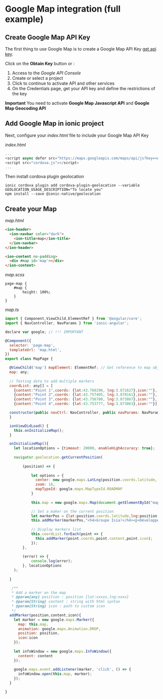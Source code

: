 

# Google Map integration (full example)

## Create Google Map API Key

The first thing to use Google Map is to create a Google Map API Key [get api key](https://developers.google.com/maps/documentation/javascript/get-api-key).

Click on the **Obtain Key** button or :
1. Access to the *Google API Console*
2. Create or select a project
3. Click to continue to activate API and other services
4. On the Credentials page, get your API key and define the restrictions of the key

**Important** You need to activate **Google Map Javascript API** and **Google Map Geocoding API**

## Add Google Map in ionic project

Next, configure your *index.html* file to include your Google Map API Key

*index.html*

```javascript
...
<script async defer src="https://maps.googleapis.com/maps/api/js?key=<API_KEY>" type="text/javascript"></script>
<script src="cordova.js"></script>
...
```

Then install cordova plugin geolocation

```
ionic cordova plugin add cordova-plugin-geolocation --variable GEOLOCATION_USAGE_DESCRIPTION="To locate you"
npm install --save @ionic-native/geolocation
```

## Create your Map

*map.html*

```html
<ion-header>
  <ion-navbar color="dark">
    <ion-title>map</ion-title>
  </ion-navbar>
</ion-header>

<ion-content no-padding>
  <div #map id='map'></div>
</ion-content>
```

*map.scss*

```
page-map {
    #map {
		height: 100%;
	}
}
```

*map.ts*

```javascript
import { Component,ViewChild,ElementRef } from '@angular/core';
import { NavController, NavParams } from 'ionic-angular';

declare var google; // !!! IMPORTANT

@Component({
  selector: 'page-map',
  templateUrl: 'map.html',
})
export class MapPage {

  @ViewChild('map') mapElement: ElementRef; // Get reference to map object
  map: any;
  
  // Testing data to add multiple markers
  coordList: any[] = [
    {content:"Point 1",coords: {lat:43.760296, lng:3.872627},icon:""},
    {content:"Point 2",coords: {lat:43.757405, lng:3.878161},icon:""},
    {content:"Point 3",coords: {lat:43.756780, lng:3.873867},icon:""},
    {content:"Point 4",coords: {lat:43.753777, lng:3.873063},icon:""}];

  constructor(public navCtrl: NavController, public navParams: NavParams) {
  }

  ionViewDidLoad() {
    this.onInitializeMap();
  }

  onInitializeMap(){
    let locationOptions = {timeout: 20000, enableHighAccuracy: true};
 
    navigator.geolocation.getCurrentPosition(
 
        (position) => {
 
            let options = {
              center: new google.maps.LatLng(position.coords.latitude, position.coords.longitude),
              zoom: 16,
              mapTypeId: google.maps.MapTypeId.ROADMAP
            }
 
            this.map = new google.maps.Map(document.getElementById("map"), options);

            // Set a maker on the current position
            let markerPos = {lat:position.coords.latitude,lng:position.coords.longitude} 
            this.addMarker(markerPos,"<h4>Groupe Isia!</h4><p>Développement logiciel</p>","./assets/imgs/isiapps_icon36.JPG");
            
            // Display markers list
            this.coordList.forEach(point => {
              this.addMarker(point.coords,point.content,point.icon);
            });
        },
 
        (error) => {
            console.log(error);
        }, locationOptions
    );
    
  }

   /**
   * Add a marker on the map
   * @param{any} position : position {lat:xxxxx,lng:xxxx}
   * @param{String} content : string with html syntax
   * @param{String} icon : path to custom icon
   */
  addMarker(position,content,icon){
    let marker = new google.maps.Marker({
      map: this.map,
      animation: google.maps.Animation.DROP,
      position: position,
      icon:icon
    });
   
    let infoWindow = new google.maps.InfoWindow({
      content: content
    });
   
    google.maps.event.addListener(marker, 'click', () => {
      infoWindow.open(this.map, marker);
    });
  }

}

```
